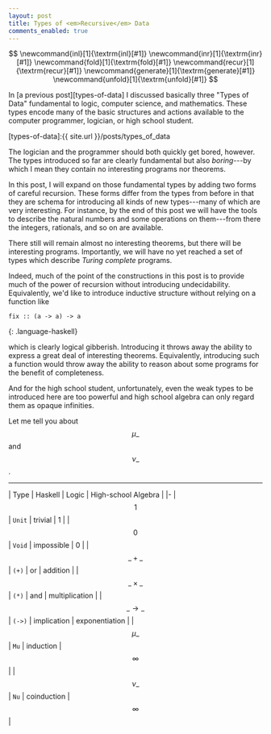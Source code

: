 ```yaml
---
layout: post
title: Types of <em>Recursive</em> Data
comments_enabled: true
---
```


$$
\newcommand{inl}[1]{\textrm{inl}[#1]}
\newcommand{inr}[1]{\textrm{inr}[#1]}
\newcommand{fold}[1]{\textrm{fold}[#1]}
\newcommand{recur}[1]{\textrm{recur}[#1]}
\newcommand{generate}[1]{\textrm{generate}[#1]}
\newcommand{unfold}[1]{\textrm{unfold}[#1]}
$$

In [a previous post][types-of-data] I discussed basically three "Types
of Data" fundamental to logic, computer science, and
mathematics. These types encode many of the basic structures and
actions available to the computer programmer, logician, or high school
student.

[types-of-data]:{{ site.url }}/posts/types_of_data

The logician and the programmer should both quickly get bored,
however. The types introduced so far are clearly fundamental but also
*boring*---by which I mean they contain no interesting programs nor
theorems.

In this post, I will expand on those fundamental types by adding two
forms of careful recursion. These forms differ from the types from
before in that they are schema for introducing all kinds of new
types---many of which are very interesting. For instance, by the end
of this post we will have the tools to describe the natural numbers
and some operations on them---from there the integers, rationals, and
so on are available.

There still will remain almost no interesting theorems, but there will
be interesting programs. Importantly, we will have no yet reached a
set of types which describe *Turing complete* programs.

Indeed, much of the point of the constructions in this post is to
provide much of the power of recursion without introducing
undecidability. Equivalently, we'd like to introduce inductive
structure without relying on a function like

~~~
fix :: (a -> a) -> a
~~~
{: .language-haskell}

which is clearly logical gibberish. Introducing it throws away the
ability to express a great deal of interesting theorems. Equivalently,
introducing such a function would throw away the ability to reason
about some programs for the benefit of completeness.

And for the high school student, unfortunately, even the weak types to
be introduced here are too powerful and high school algebra can only
regard them as opaque infinities.

Let me tell you about $$\mu \_$$ and $$\nu \_$$.

---

| Type | Haskell | Logic | High-school Algebra |
|-
| $$1$$ | `Unit` | trivial | 1 |
| $$0$$ | `Void` | impossible | 0 |
| $$\_ + \_$$ | `(+)` | or | addition |
| $$\_ \times \_$$ | `(*)` | and | multiplication |
| $$\_ \rightarrow \_$$ | `(->)` | implication | exponentiation |
| $$\mu \_$$ | `Mu` | induction | $$\infty$$ |
| $$\nu \_$$ | `Nu` | coinduction | $$\infty$$ |



